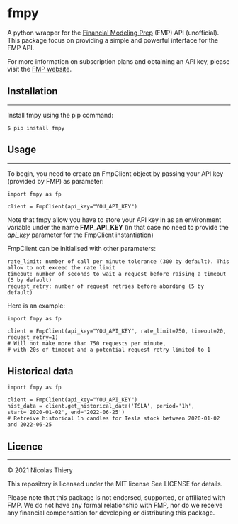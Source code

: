 # fmpy
A python wrapper for the [Financial Modeling Prep](https://site.financialmodelingprep.com/) (FMP) API (unofficial). This package focus on providing a simple
and powerful interface for the FMP API. 

For more information on subscription plans and obtaining an API key, please visit the [FMP website](https://site.financialmodelingprep.com/developer/docs/pricing/).

## Installation
***
Install fmpy using the pip command:
```
$ pip install fmpy
```

## Usage
***
To begin, you need to create an FmpClient object by passing your API key (provided by FMP) as parameter:
```
import fmpy as fp

client = FmpClient(api_key="YOU_API_KEY")
```

Note that fmpy allow you have to store your API key in as an environment variable under the name 
**FMP_API_KEY** (in that case no need to provide the *api_key* parameter for the FmpClient instantiation)

FmpClient can be initialised with other parameters:

    rate_limit: number of call per minute tolerance (300 by default). This allow to not exceed the rate limit
    timeout: number of seconds to wait a request before raising a timeout (5 by default)
    request_retry: number of request retries before abording (5 by default)

Here is an example:
```
import fmpy as fp

client = FmpClient(api_key="YOU_API_KEY", rate_limit=750, timeout=20, request_retry=1)
# Will not make more than 750 requests per minute, 
# with 20s of timeout and a potential request retry limited to 1
```

## Historical data
```
import fmpy as fp

client = FmpClient(api_key="YOU_API_KEY")
hist_data = client.get_historical_data('TSLA', period='1h', start='2020-01-02', end='2022-06-25')
# Retreive historical 1h candles for Tesla stock between 2020-01-02 and 2022-06-25
```


## Licence
***
© 2021 Nicolas Thiery

This repository is licensed under the MIT license See LICENSE for details.

Please note that this package is not endorsed, supported, or affiliated with FMP.
We do not have any formal relationship with FMP, nor do we receive any financial compensation for developing or distributing this package.
